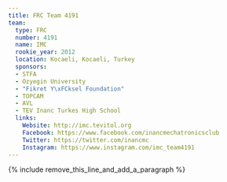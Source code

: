 ```yaml
---
title: FRC Team 4191
team:
  type: FRC
  number: 4191
  name: IMC
  rookie_year: 2012
  location: Kocaeli, Kocaeli, Turkey
  sponsors:
  - STFA
  - Ozyegin University
  - "Fikret Y\xFCksel Foundation"
  - TOPCAM
  - AVL
  - TEV Inanc Turkes High School
  links:
    Website: http://imc.tevitol.org
    Facebook: https://www.facebook.com/inancmechatronicsclub
    Twitter: https://twitter.com/inancmc
    Instagram: https://www.instagram.com/imc_team4191
---
```


{% include remove_this_line_and_add_a_paragraph %}